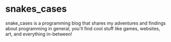 # snakes_cases
snake_cases is a programming blog that shares my adventures and findings about programming in general, you'll find cool stuff like games, websites, art, and everything in-between!

